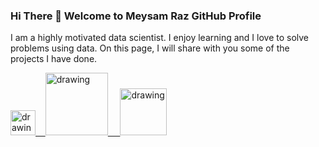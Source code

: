 ### Hi There 👋 Welcome to Meysam Raz GitHub Profile

I am a highly motivated data scientist. I enjoy learning and I love to solve problems using data. On this page, I will share with you some of the projects I have done.



<a
href="https://twitter.com/MeysamJs"><img src="https://res.cloudinary.com/importdata/image/upload/v1595012924/Twitter_Logo_Blue_gbtagu.png" alt="drawing" width="40"/>&nbsp;&nbsp;&nbsp;&nbsp;<a href="https://www.linkedin.com/in/meysamraz/"><img src="https://res.cloudinary.com/importdata/image/upload/v1595012354/linkedin_t9qiwy.png" alt="drawing" width="100"/> &nbsp;&nbsp;&nbsp;&nbsp;<a href="https://www.kaggle.com/meisamraz"><img src="https://res.cloudinary.com/importdata/image/upload/v1595012924/kaggle_ksaktb.png" alt="drawing" width="75"/>


<!--
**meysamraz/meysamraz** is a ✨ _special_ ✨ repository because its `README.md` (this file) appears on your GitHub profile.

Here are some ideas to get you started:

- 🔭 I’m currently working on ...
- 🌱 I’m currently learning ...
- 👯 I’m looking to collaborate on ...
- 🤔 I’m looking for help with ...
- 💬 Ask me about ...
- 📫 How to reach me: ...
- 😄 Pronouns: ...
- ⚡ Fun fact: ...
-->
